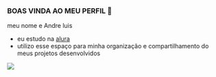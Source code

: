 ### BOAS VINDA AO MEU PERFIL 💙

meu nome e Andre luis

- eu estudo na [alura](https://ww.alura.com.br)
- utilizo esse espaço para minha organização e compartilhamento do meus projetos desenvolvidos

![](https://media1.tenor.com/m/PKKCAakpBZIAAAAC/neyney-neymar.gif)
